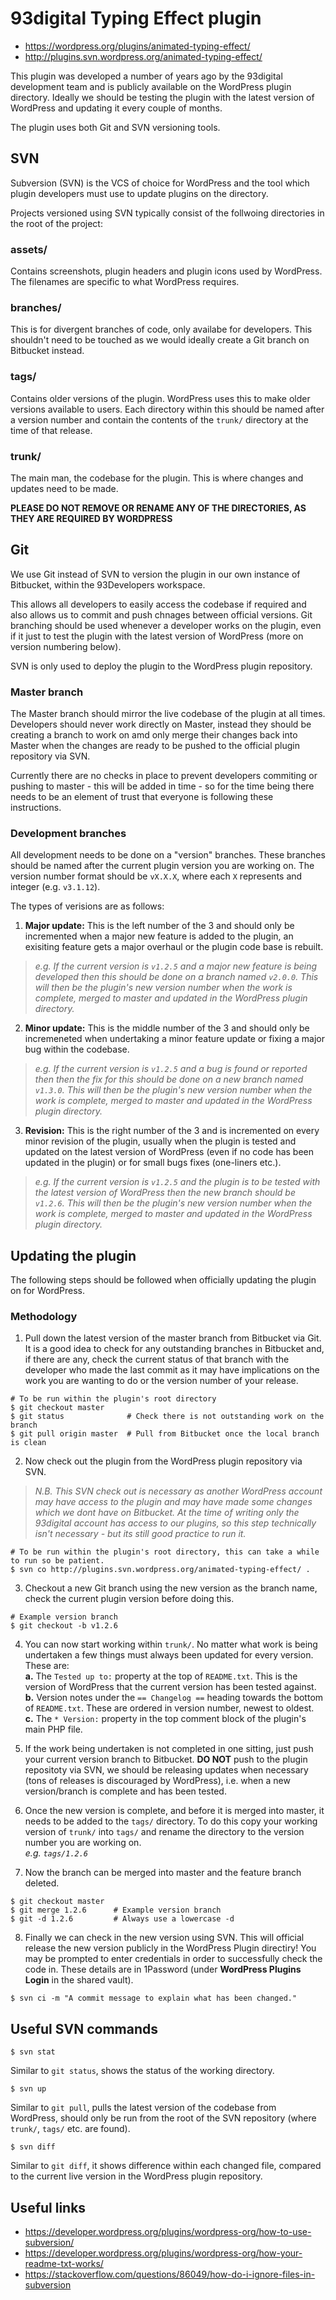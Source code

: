 # 93digital Typing Effect plugin
- https://wordpress.org/plugins/animated-typing-effect/
- http://plugins.svn.wordpress.org/animated-typing-effect/

This plugin was developed a number of years ago by the 93digital development team and is publicly available on the WordPress plugin directory. Ideally we should be testing the plugin with the latest version of WordPress and updating it every couple of months.

The plugin uses both Git and SVN versioning tools.


## SVN
Subversion (SVN) is the VCS of choice for WordPress and the tool which plugin developers must use to update plugins on the directory.

Projects versioned using SVN typically consist of the follwoing directories in the root of the project:

### assets/
Contains screenshots, plugin headers and plugin icons used by WordPress. The filenames are specific to what WordPress requires.

### branches/
This is for divergent branches of code, only availabe for developers. This shouldn't need to be touched as we would ideally create a Git branch on Bitbucket instead.

### tags/
Contains older versions of the plugin. WordPress uses this to make older versions available to users. Each directory within this should be named after a version number and contain the contents of the `trunk/` directory at the time of that release.

### trunk/
The main man, the codebase for the plugin. This is where changes and updates need to be made.

__PLEASE DO NOT REMOVE OR RENAME ANY OF THE DIRECTORIES, AS THEY ARE REQUIRED BY WORDPRESS__


## Git
We use Git instead of SVN to version the plugin in our own instance of Bitbucket, within the 93Developers workspace.

This allows all developers to easily access the codebase if required and also allows us to commit and push chnages between official versions. Git branching should be used whenever a developer works on the plugin, even if it just to test the plugin with the latest version of WordPress (more on version numbering below).

SVN is only used to deploy the plugin to the WordPress plugin repository.

### Master branch
The Master branch should mirror the live codebase of the plugin at all times. Developers should never work directly on Master, instead they should be creating a branch to work on amd only merge their changes back into Master when the changes are ready to be pushed to the official plugin repository via SVN.

Currently there are no checks in place to prevent developers commiting or pushing to master - this will be added in time - so for the time being there needs to be an element of trust that everyone is following these instructions.

### Development branches
All development needs to be done on a "version" branches. These branches should be named after the current plugin version you are working on. The version number format should be `vX.X.X`, where each `X` represents and integer (e.g. `v3.1.12`).

The types of verisions are as follows:

1. __Major update:__ This is the left number of the 3 and should only be incremented when a major new feature is added to the plugin, an exisiting feature gets a major overhaul or the plugin code base is rebuilt.  
> _e.g. If the current version is `v1.2.5` and a major new feature is being developed then this should be done on a branch named `v2.0.0`. This will then be the plugin's new version number when the work is complete, merged to master and updated in the WordPress plugin directory._
2. __Minor update:__ This is the middle number of the 3 and should only be incremeneted when undertaking a minor feature update or fixing a major bug within the codebase.  
> _e.g. If the current version is `v1.2.5` and a bug is found or reported then then the fix for this should be done on a new branch named `v1.3.0`. This will then be the plugin's new version number when the work is complete, merged to master and updated in the WordPress plugin directory._
3. __Revision:__ This is the right number of the 3 and is incremented on every minor revision of the plugin, usually when the plugin is tested and updated on the latest version of WordPress (even if no code has been updated in the plugin) or for small bugs fixes (one-liners etc.).  
> _e.g. If the current version is `v1.2.5` and the plugin is to be tested with the latest version of WordPress then the new branch should be `v1.2.6`. This will then be the plugin's new version number when the work is complete, merged to master and updated in the WordPress plugin directory._


## Updating the plugin
The following steps should be followed when officially updating the plugin on for WordPress.

### Methodology
1. Pull down the latest version of the master branch from Bitbucket via Git. It is a good idea to check for any outstanding branches in Bitbucket and, if there are any, check the current status of that branch with the developer who made the last commit as it may have implications on the work you are wanting to do or the version number of your release.
```
# To be run within the plugin's root directory
$ git checkout master
$ git status              # Check there is not outstanding work on the branch
$ git pull origin master  # Pull from Bitbucket once the local branch is clean
```

2. Now check out the plugin from the WordPress plugin repository via SVN.
> _N.B. This SVN check out is necessary as another WordPress account may have access to the plugin and may have made some changes which we dont have on Bitbucket. At the time of writing only the 93digital account has access to our plugins, so this step technically isn't necessary - but its still good practice to run it._
```
# To be run within the plugin's root directory, this can take a while to run so be patient.
$ svn co http://plugins.svn.wordpress.org/animated-typing-effect/ .
```

3. Checkout a new Git branch using the new version as the branch name, check the current plugin version before doing this.
```
# Example version branch
$ git checkout -b v1.2.6
```

4. You can now start working within `trunk/`. No matter what work is being undertaken a few things must always been updated for every version. These are:  
__a.__ The `Tested up to:` property at the top of `README.txt`. This is the version of WordPress that the current version has been tested against.  
__b.__ Version notes under the `== Changelog ==` heading towards the bottom of `README.txt`. These are ordered in version number, newest to oldest.  
__c.__ The `* Version:` property in the top comment block of the plugin's main PHP file.

5. If the work being undertaken is not completed in one sitting, just push your current version branch to Bitbucket. __DO NOT__ push to the plugin repositoty via SVN, we should be releasing updates when necessary (tons of releases is discouraged by WordPress), i.e. when a new version/branch is complete and has been tested.

6. Once the new version is complete, and before it is merged into master, it needs to be added to the `tags/` directory. To do this copy your working version of `trunk/` into `tags/` and rename the directory to the version number you are working on.  
_e.g. `tags/1.2.6`_

7. Now the branch can be merged into master and the feature branch deleted.
```
$ git checkout master
$ git merge 1.2.6      # Example version branch
$ git -d 1.2.6         # Always use a lowercase -d
```

8. Finally we can check in the new version using SVN. This will official release the new version publicly in the WordPress Plugin directiry! You may be prompted to enter credentials in order to successfully check the code in. These details are in 1Password (under __WordPress Plugins Login__ in the shared vault).
```
$ svn ci -m "A commit message to explain what has been changed."
```

## Useful SVN commands
```
$ svn stat
```
Similar to `git status`, shows the status of the working directory.

```
$ svn up
```
Similar to `git pull`, pulls the latest version of the codebase from WordPress, should only be run from the root of the SVN repository (where `trunk/`, `tags/` etc. are found).

```
$ svn diff
```
Similar to `git diff`, it shows difference within each changed file, compared to the current live version in the WordPress plugin repository.


## Useful links
- https://developer.wordpress.org/plugins/wordpress-org/how-to-use-subversion/
- https://developer.wordpress.org/plugins/wordpress-org/how-your-readme-txt-works/
- https://stackoverflow.com/questions/86049/how-do-i-ignore-files-in-subversion